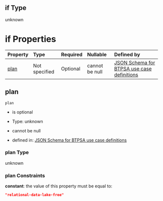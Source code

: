 ## if Type

unknown

# if Properties

| Property      | Type          | Required | Nullable       | Defined by                                                                                                                                                                                                                                  |
| :------------ | :------------ | :------- | :------------- | :------------------------------------------------------------------------------------------------------------------------------------------------------------------------------------------------------------------------------------------ |
| [plan](#plan) | Not specified | Optional | cannot be null | [JSON Schema for BTPSA use case definitions](btpsa-usecase-properties-services-items-allof-1-then-allof-42-then-allof-6-if-properties-plan.md "undefined#/properties/services/items/allOf/1/then/allOf/42/then/allOf/6/if/properties/plan") |

## plan



`plan`

*   is optional

*   Type: unknown

*   cannot be null

*   defined in: [JSON Schema for BTPSA use case definitions](btpsa-usecase-properties-services-items-allof-1-then-allof-42-then-allof-6-if-properties-plan.md "undefined#/properties/services/items/allOf/1/then/allOf/42/then/allOf/6/if/properties/plan")

### plan Type

unknown

### plan Constraints

**constant**: the value of this property must be equal to:

```json
"relational-data-lake-free"
```
